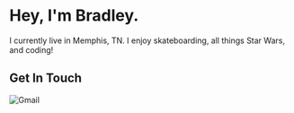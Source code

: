 # Hey, I'm Bradley. 

I currently live in Memphis, TN. I enjoy skateboarding, all things Star Wars, and coding!

## Get In Touch
![Gmail](https://img.shields.io/badge/Gmail-D14836?style=for-the-badge&logo=gmail&logoColor=white)

<!--
**bmadrid00/bmadrid00** is a ✨ _special_ ✨ repository because its `README.md` (this file) appears on your GitHub profile.

Here are some ideas to get you started:

- 🔭 I’m currently working on ...
- 🌱 I’m currently learning ...
- 👯 I’m looking to collaborate on ...
- 🤔 I’m looking for help with ...
- 💬 Ask me about ...
- 📫 How to reach me: ...
- 😄 Pronouns: ...
- ⚡ Fun fact: ...
-->
